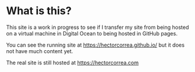 # What is this?
This site is a work in progress to see if I transfer my site from being 
hosted on a virtual machine in Digital Ocean to being hosted in GitHub pages.

You can see the running site at https://hectorcorrea.github.io/ but it does not
have much content yet.

The real site is still hosted at https://hectorcorrea.com


